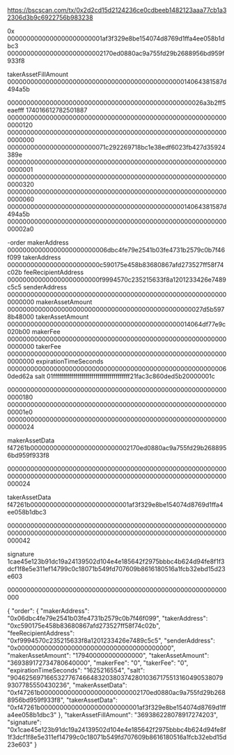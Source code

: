 https://bscscan.com/tx/0x2d2cd15d2124236ce0cdbeeb1482123aaa77cb1a32306d3b9c6922756b983238

0x
0000000000000000000000001af3f329e8be154074d8769d1ffa4ee058b1dbc3
0000000000000000000000002170ed0880ac9a755fd29b2688956bd959f933f8

takerAssetFillAmount
000000000000000000000000000000000000000000000014064381587d494a5b

000000000000000000000000000000000000000000000000026a3b2ff5eaefff
174016612782501887
0000000000000000000000000000000000000000000000000000000000000120
0000000000000000000000000000000000000000000000000000000000000000
00000000000000000000000071c292269718bc1e38edf6023fb427d35924389e
0000000000000000000000000000000000000000000000000000000000000001
0000000000000000000000000000000000000000000000000000000000000320
0000000000000000000000000000000000000000000000000000000000000060
000000000000000000000000000000000000000000000014064381587d494a5b
00000000000000000000000000000000000000000000000000000000000002a0

-order
makerAddress
00000000000000000000000006dbc4fe79e2541b03fe4731b2579c0b7f46f099
takerAddress
000000000000000000000000c590175e458b83680867afd273527ff58f74c02b
feeRecipientAddress
000000000000000000000000f9994570c235215633f8a1201233426e7489c5c5
senderAddress
0000000000000000000000000000000000000000000000000000000000000000
makerAssetAmount
000000000000000000000000000000000000000000000000027d5b5978b48000
takerAssetAmount
000000000000000000000000000000000000000000000014064df77e9c020b00
makerFee
0000000000000000000000000000000000000000000000000000000000000000
takerFee
0000000000000000000000000000000000000000000000000000000000000000
expirationTimeSeconds
0000000000000000000000000000000000000000000000000000000060ded62a
salt
01ffffffffffffffffffffffffffffffffffffff21fac3c860ded5b20000001c

0000000000000000000000000000000000000000000000000000000000000180
00000000000000000000000000000000000000000000000000000000000001e0
0000000000000000000000000000000000000000000000000000000000000024

makerAssetData
f47261b00000000000000000000000002170ed0880ac9a755fd29b2688956bd959f933f8

000000000000000000000000000000000000000000000000000000000000000000000000000000000000000000000000000000000000000000000024

takerAssetData
f47261b00000000000000000000000001af3f329e8be154074d8769d1ffa4ee058b1dbc3

000000000000000000000000000000000000000000000000000000000000000000000000000000000000000000000000000000000000000000000042

signature
1cae45e123b91dc19a24139502d104e4e185642f2975bbbc4b624d94fe8f1f3dcf1f8e5e311ef14799c0c18071b549fd707609b8616180516a1fcb32ebd15d23e603

000000000000000000000000000000000000000000000000000000000000




{
  "order": {
    "makerAddress": "0x06dbc4fe79e2541b03fe4731b2579c0b7f46f099",
    "takerAddress": "0xc590175e458b83680867afd273527ff58f74c02b",
    "feeRecipientAddress": "0xf9994570c235215633f8a1201233426e7489c5c5",
    "senderAddress": "0x0000000000000000000000000000000000000000",
    "makerAssetAmount": "179400000000000000",
    "takerAssetAmount": "369389172734780640000",
    "makerFee": "0",
    "takerFee": "0",
    "expirationTimeSeconds": "1625216554",
    "salt": "904625697166532776746648320380374280103671755131604905380799307785550430236",
    "makerAssetData": "0xf47261b00000000000000000000000002170ed0880ac9a755fd29b2688956bd959f933f8",
    "takerAssetData": "0xf47261b00000000000000000000000001af3f329e8be154074d8769d1ffa4ee058b1dbc3"
  },
  "takerAssetFillAmount": "369386228078917274203",
  "signature": "0x1cae45e123b91dc19a24139502d104e4e185642f2975bbbc4b624d94fe8f1f3dcf1f8e5e311ef14799c0c18071b549fd707609b8616180516a1fcb32ebd15d23e603"
}